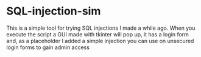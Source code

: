 # SQL-injection-sim
This is a simple tool for trying SQL injections I made a while ago.
When you execute the script a GUI made with tkinter will pop up, it has a login form and, as a placeholder I added a simple injection you can use on unsecured login forms to gain admin access
